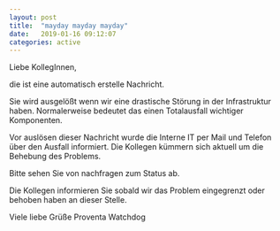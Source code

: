 ```yaml
---
layout: post
title:  "mayday mayday mayday"
date:   2019-01-16 09:12:07
categories: active
---
```


Liebe KollegInnen,

die ist eine automatisch erstelle Nachricht.

Sie wird ausgelößt wenn wir eine drastische Störung in der Infrastruktur haben.
Normalerweise bedeutet das einen Totalausfall wichtiger Komponenten.

Vor auslösen dieser Nachricht wurde die Interne IT per Mail und Telefon über den Ausfall informiert.
Die Kollegen kümmern sich aktuell um die Behebung des Problems.

Bitte sehen Sie von nachfragen zum Status ab.

Die Kollegen informieren Sie sobald wir das Problem eingegrenzt oder behoben haben an dieser Stelle.

Viele liebe Grüße
Proventa Watchdog
